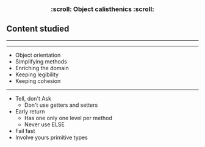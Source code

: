 <h3 align="center">
  :scroll: Object calisthenics :scroll:
</h3>

## Content studied

<hr><hr>

- Object orientation
- Simplifying methods
- Enriching the domain
- Keeping legibility
- Keeping cohesion

<hr>

- Tell, don't Ask
  - Don't use getters and setters
- Early return
  - Has one only one level per method
  - Never use ELSE
- Fail fast
- Involve yours primitive types
